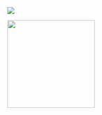 ![](https://komarev.com/ghpvc/?username=dreamsyntax&color=yellow)


<a href="https://github.com/dreamsyntax">
  <img align="center" src="https://github-readme-stats.vercel.app/api?username=dreamsyntax&show_icons=true&line_height=27&count_private=true&title_color=ffffff&text_color=c9cacc&icon_color=2bbc8a&bg_color=1d1f21" height=200/>
</a>
